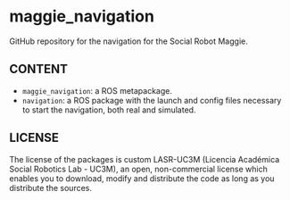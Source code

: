 # maggie_navigation

GitHub repository for the navigation for the Social Robot Maggie.

## CONTENT

- `maggie_navigation`: a ROS metapackage.
- `navigation`: a ROS package with the launch and config files necessary to start the navigation, both real and simulated.

## LICENSE

The license of the packages is custom LASR-UC3M (Licencia Académica Social Robotics Lab - UC3M), an open, non-commercial license which enables you to download, modify and distribute the code as long as you distribute the sources.  
